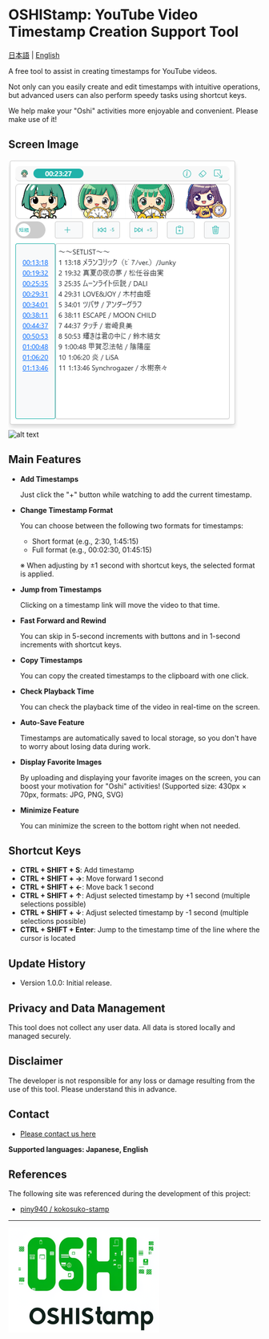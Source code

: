 # OSHIStamp: YouTube Video Timestamp Creation Support Tool

[日本語](README.md) | [English](README-EN.md)

A free tool to assist in creating timestamps for YouTube videos.

Not only can you easily create and edit timestamps with intuitive operations, but advanced users can also perform speedy tasks using shortcut keys.

We help make your "Oshi" activities more enjoyable and convenient. Please make use of it!

## Screen Image

![alt text](./images/image-screen.png)
![alt text](./images/image-edit.GIF)

## Main Features

- **Add Timestamps**

  Just click the "+" button while watching to add the current timestamp.

- **Change Timestamp Format**

  You can choose between the following two formats for timestamps:

  - Short format (e.g., 2:30, 1:45:15)
  - Full format (e.g., 00:02:30, 01:45:15)

  ※ When adjusting by ±1 second with shortcut keys, the selected format is applied.

- **Jump from Timestamps**

  Clicking on a timestamp link will move the video to that time.

- **Fast Forward and Rewind**

  You can skip in 5-second increments with buttons and in 1-second increments with shortcut keys.

- **Copy Timestamps**

  You can copy the created timestamps to the clipboard with one click.

- **Check Playback Time**

  You can check the playback time of the video in real-time on the screen.

- **Auto-Save Feature**

  Timestamps are automatically saved to local storage, so you don't have to worry about losing data during work.

- **Display Favorite Images**

  By uploading and displaying your favorite images on the screen, you can boost your motivation for "Oshi" activities!
  (Supported size: 430px × 70px, formats: JPG, PNG, SVG)

- **Minimize Feature**

  You can minimize the screen to the bottom right when not needed.

## Shortcut Keys

- **CTRL + SHIFT + S**: Add timestamp
- **CTRL + SHIFT + →**: Move forward 1 second
- **CTRL + SHIFT + ←**: Move back 1 second
- **CTRL + SHIFT + ↑**: Adjust selected timestamp by +1 second (multiple selections possible)
- **CTRL + SHIFT + ↓**: Adjust selected timestamp by -1 second (multiple selections possible)
- **CTRL + SHIFT + Enter**: Jump to the timestamp time of the line where the cursor is located

## Update History

- Version 1.0.0: Initial release.

## Privacy and Data Management

This tool does not collect any user data. All data is stored locally and managed securely.

## Disclaimer

The developer is not responsible for any loss or damage resulting from the use of this tool. Please understand this in advance.

## Contact

- [Please contact us here](https://github.com/takanori-azegami-jp/OSHIStamp-docs/issues)

**Supported languages: Japanese, English**

## References

The following site was referenced during the development of this project:

- [piny940 / kokosuko-stamp](https://github.com/piny940/kokosuko-stamp)

---

![alt text](./images/image-logo.png)
